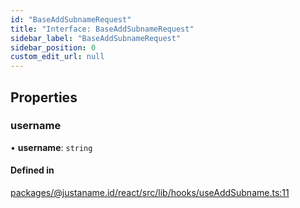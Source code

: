 ```yaml
---
id: "BaseAddSubnameRequest"
title: "Interface: BaseAddSubnameRequest"
sidebar_label: "BaseAddSubnameRequest"
sidebar_position: 0
custom_edit_url: null
---
```


## Properties

### username

• **username**: `string`

#### Defined in

[packages/@justaname.id/react/src/lib/hooks/useAddSubname.ts:11](https://github.com/JustaName-id/JustaName-sdk/blob/1dd4ff6/packages/@justaname.id/react/src/lib/hooks/useAddSubname.ts#L11)
